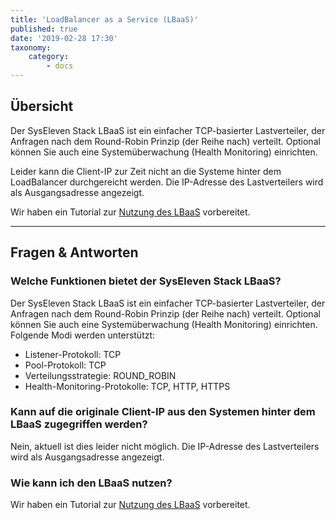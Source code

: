 ```yaml
---
title: 'LoadBalancer as a Service (LBaaS)'
published: true
date: '2019-02-28 17:30'
taxonomy:
    category:
        - docs
---
```


## Übersicht

Der SysEleven Stack LBaaS ist ein einfacher TCP-basierter Lastverteiler, der Anfragen nach dem Round-Robin Prinzip (der Reihe nach) verteilt.
Optional können Sie auch eine Systemüberwachung (Health Monitoring) einrichten.

Leider kann die Client-IP zur Zeit nicht an die Systeme hinter dem LoadBalancer durchgereicht werden. Die IP-Adresse des Lastverteilers wird als Ausgangsadresse angezeigt.

Wir haben ein Tutorial zur [Nutzung des LBaaS](../../../02.Tutorials/05.lbaas/docs.en.md) vorbereitet.

---

## Fragen & Antworten

### Welche Funktionen bietet der SysEleven Stack LBaaS?

Der SysEleven Stack LBaaS ist ein einfacher TCP-basierter Lastverteiler, der Anfragen nach dem Round-Robin Prinzip (der Reihe nach) verteilt.
Optional können Sie auch eine Systemüberwachung (Health Monitoring) einrichten.
Folgende Modi werden unterstützt:

- Listener-Protokoll: TCP
- Pool-Protokoll: TCP
- Verteilungsstrategie: ROUND_ROBIN
- Health-Monitoring-Protokolle: TCP, HTTP, HTTPS

### Kann auf die originale Client-IP aus den Systemen hinter dem LBaaS zugegriffen werden?

Nein, aktuell ist dies leider nicht möglich. Die IP-Adresse des Lastverteilers wird als Ausgangsadresse angezeigt.

### Wie kann ich den LBaaS nutzen?

Wir haben ein Tutorial zur [Nutzung des LBaaS](../../../02.Tutorials/05.lbaas/docs.en.md) vorbereitet.
